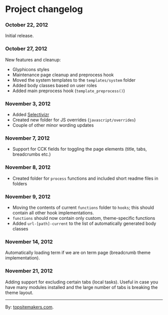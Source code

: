 # Project changelog

### October 22, 2012

Initial release.

### October 27, 2012

New features and cleanup:

- Glyphicons styles
- Maintenance page cleanup and preprocess hook
- Moved the system templates to the <code>templates/system</code> folder
- Added body classes based on user roles
- Added main preprocess hook (<code>template_preprocess()</code>)

### November 3, 2012

- Added [Selectivizr](http://selectivizr.com)
- Created new folder for JS overrides (<code>javascript/overrides</code>)
- Couple of other minor wording updates

### November 7, 2012

- Support for CCK fields for toggling the page elements (title, tabs, breadcrumbs etc.)

### November 8, 2012

- Created folder for `process` functions and included short readme files in folders

### November 9, 2012

- Moving the contents of current `functions` folder to `hooks`; this should contain all other hook implementations.
- `functions` should now contain only custom, theme-specific functions
- Added `url-[path]-current` to the list of automatically generated body classes

### November 14, 2012

Automatically loading term if we are on term page (breadcrumb theme implementation).

### November 21, 2012

Adding support for excluding certain tabs (local tasks). Useful in case you have many modules installed and the large number of tabs is breaking the theme layout.

<hr>

By: [topsitemakers.com](http://www.topsitemakers.com).

